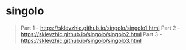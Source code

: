 # singolo
> Part 1 - https://sklevzhic.github.io/singolo/singolo1.html
> Part 2 - https://sklevzhic.github.io/singolo/singolo2.html
> Part 3 - https://sklevzhic.github.io/singolo/singolo3.html
